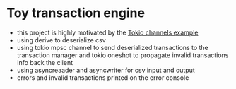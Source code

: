 # Toy transaction engine

- this project is highly motivated by the [Tokio channels example](https://tokio.rs/tokio/tutorial/channels) 
- using derive to deserialize csv
- using tokio mpsc channel to send deserialized transactions to the transaction manager and tokio oneshot to propagate invalid transactions info back the client
- using asyncreaader and asyncwriter for csv input and output
- errors and invalid transactions printed on the error console
